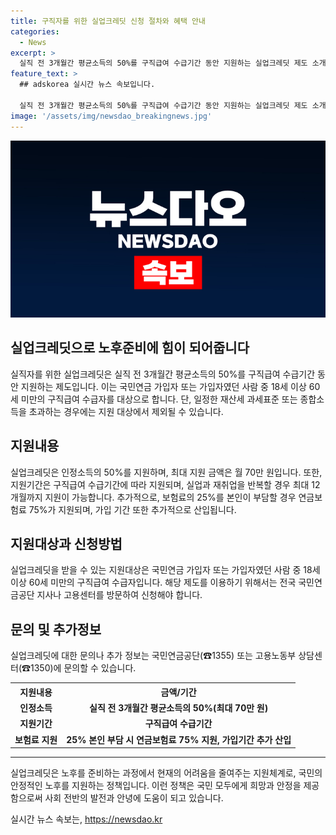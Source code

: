 ```yaml
---
title: 구직자를 위한 실업크레딧 신청 절차와 혜택 안내
categories:
  - News
excerpt: >
  실직 전 3개월간 평균소득의 50%를 구직급여 수급기간 동안 지원하는 실업크레딧 제도 소개. 18세 이상 60세 미만의 국민연금 가입자로서 재산세 과세표준 합이 6억 원 또는 종합소득금액의 합이 1,680만 원을 초과하지 않는 사람이 대상. 최대 70만 원까지 인정소득을 받을 수 있으며, 지속수급 및 최대 12개월까지 지원 가능. 신청은 국민연금공단 지사 및 고용센터를 통해 가능하며, 자세한 내용은 국민연금공단(☎1355) 또는 고용노동부 상담센터(☎1350)로 문의.
feature_text: >
  ## adskorea 실시간 뉴스 속보입니다.

  실직 전 3개월간 평균소득의 50%를 구직급여 수급기간 동안 지원하는 실업크레딧 제도 소개. 18세 이상 60세 미만의 국민연금 가입자로서 재산세 과세표준 합이 6억 원 또는 종합소득금액의 합이 1,680만 원을 초과하지 않는 사람이 대상. 최대 70만 원까지 인정소득을 받을 수 있으며, 지속수급 및 최대 12개월까지 지원 가능. 신청은 국민연금공단 지사 및 고용센터를 통해 가능하며, 자세한 내용은 국민연금공단(☎1355) 또는 고용노동부 상담센터(☎1350)로 문의.
image: '/assets/img/newsdao_breakingnews.jpg'
---
```


<p><img src="/assets/img/newsdao_breakingnews.jpg" alt="adskorea 속보" /></p>

<h2>실업크레딧으로 노후준비에 힘이 되어줍니다</h2>

<p data-ke-size="size16">실직자를 위한 실업크레딧은 실직 전 3개월간 평균소득의 50%를 구직급여 수급기간 동안 지원하는 제도입니다. 이는 국민연금 가입자 또는 가입자였던 사람 중 18세 이상 60세 미만의 구직급여 수급자를 대상으로 합니다. 단, 일정한 재산세 과세표준 또는 종합소득을 초과하는 경우에는 지원 대상에서 제외될 수 있습니다.</p>

<h2 data-ke-size="size24">지원내용</h2>

<p data-ke-size="size16">실업크레딧은 인정소득의 50%를 지원하며, 최대 지원 금액은 월 70만 원입니다. 또한, 지원기간은 구직급여 수급기간에 따라 지원되며, 실업과 재취업을 반복할 경우 최대 12개월까지 지원이 가능합니다. 추가적으로, 보험료의 25%를 본인이 부담할 경우 연금보험료 75%가 지원되며, 가입 기간 또한 추가적으로 산입됩니다.</p>

<h2 data-ke-size="size24">지원대상과 신청방법</h2>

<p data-ke-size="size16">실업크레딧을 받을 수 있는 지원대상은 국민연금 가입자 또는 가입자였던 사람 중 18세 이상 60세 미만의 구직급여 수급자입니다. 해당 제도를 이용하기 위해서는 전국 국민연금공단 지사나 고용센터를 방문하여 신청해야 합니다.</p>

<h2 data-ke-size="size24">문의 및 추가정보</h2>

<p data-ke-size="size16">실업크레딧에 대한 문의나 추가 정보는 국민연금공단(☎1355) 또는 고용노동부 상담센터(☎1350)에 문의할 수 있습니다.</p>

<table>
  <tr>
    <th>지원내용</th>
    <th>금액/기간</th>
  </tr>
  <tr>
    <td style="text-align: center; height: 17px;"><b>인정소득</b></td>
    <td style="text-align: center; height: 17px;"><b>실직 전 3개월간 평균소득의 50%(최대 70만 원)</b></td>
  </tr>
  <tr>
    <td style="text-align: center; height: 17px;"><b>지원기간</b></td>
    <td style="text-align: center; height: 17px;"><b>구직급여 수급기간</b></td>
  </tr>
  <tr>
    <td style="text-align: center; height: 17px;"><b>보험료 지원</b></td>
    <td style="text-align: center; height: 17px;"><b>25% 본인 부담 시 연금보험료 75% 지원, 가입기간 추가 산입</b></td>
  </tr>
</table>

<hr>

<p data-ke-size="size16">실업크레딧은 노후를 준비하는 과정에서 현재의 어려움을 줄여주는 지원체계로, 국민의 안정적인 노후를 지원하는 정책입니다. 이런 정책은 국민 모두에게 희망과 안정을 제공함으로써 사회 전반의 발전과 안녕에 도움이 되고 있습니다.</p>
실시간 뉴스 속보는, <a href="https://newsdao.kr" rel="dofollow">https://newsdao.kr</a>


